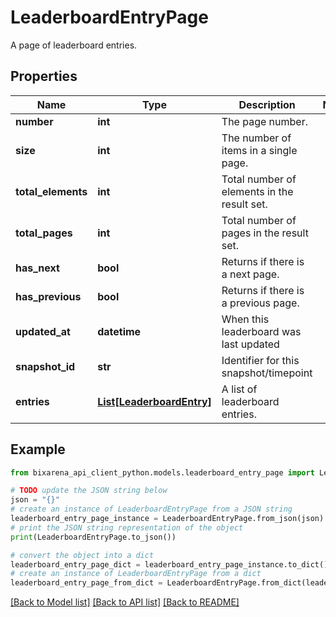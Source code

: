 # LeaderboardEntryPage

A page of leaderboard entries.

## Properties

| Name               | Type                                              | Description                                 | Notes |
| ------------------ | ------------------------------------------------- | ------------------------------------------- | ----- |
| **number**         | **int**                                           | The page number.                            |
| **size**           | **int**                                           | The number of items in a single page.       |
| **total_elements** | **int**                                           | Total number of elements in the result set. |
| **total_pages**    | **int**                                           | Total number of pages in the result set.    |
| **has_next**       | **bool**                                          | Returns if there is a next page.            |
| **has_previous**   | **bool**                                          | Returns if there is a previous page.        |
| **updated_at**     | **datetime**                                      | When this leaderboard was last updated      |
| **snapshot_id**    | **str**                                           | Identifier for this snapshot/timepoint      |
| **entries**        | [**List[LeaderboardEntry]**](LeaderboardEntry.md) | A list of leaderboard entries.              |

## Example

```python
from bixarena_api_client_python.models.leaderboard_entry_page import LeaderboardEntryPage

# TODO update the JSON string below
json = "{}"
# create an instance of LeaderboardEntryPage from a JSON string
leaderboard_entry_page_instance = LeaderboardEntryPage.from_json(json)
# print the JSON string representation of the object
print(LeaderboardEntryPage.to_json())

# convert the object into a dict
leaderboard_entry_page_dict = leaderboard_entry_page_instance.to_dict()
# create an instance of LeaderboardEntryPage from a dict
leaderboard_entry_page_from_dict = LeaderboardEntryPage.from_dict(leaderboard_entry_page_dict)
```

[[Back to Model list]](../README.md#documentation-for-models) [[Back to API list]](../README.md#documentation-for-api-endpoints) [[Back to README]](../README.md)
